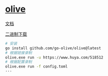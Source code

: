 # [olive](https://go-olive.github.io/)

[文档](https://go-olive.github.io/docs/guide/intro/)

[二进制下载](https://github.com/go-olive/olive/releases)

```bash
# 安装
go install github.com/go-olive/olive@latest
# 根据链接录制
olive.exe run -u https://www.huya.com/518512
# 根据配置录制
olive.exe run -f config.toml
···
